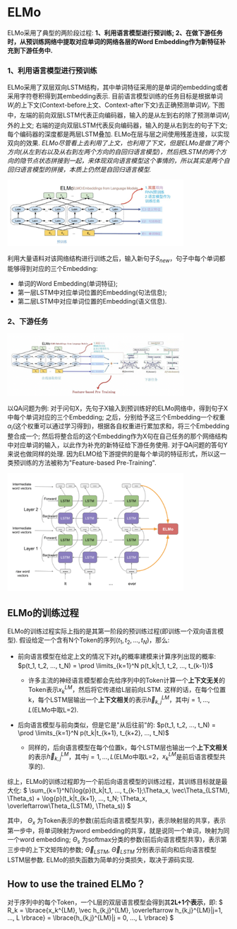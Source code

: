 # ELMo

ELMo采用了典型的两阶段过程: **1、利用语言模型进行预训练; 2、在做下游任务时，从预训练网络中提取对应单词的网络各层的Word Embedding作为新特征补充到下游任务中.**

### 1、利用语言模型进行预训练

ELMo采用了双层双向LSTM结构，其中单词特征采用的是单词的embedding或者采用字符卷积得到其embedding表示. 目前语言模型训练的任务目标是根据单词$W_i$的上下文(Context-before上文、Context-after下文)去正确预测单词$W_i$. 下图中，左端的前向双层LSTM代表正向编码器，输入的是从左到右的除了预测单词$W_i$外的上文; 右端的逆向双层LSTM代表反向编码器，输入的是从右到左的句子下文; 每个编码器的深度都是两层LSTM叠加. ELMo在层与层之间使用残差连接，以实现双向的效果. *ELMo尽管看上去利用了上文，也利用了下文，但是ELMo是做了两个方向(从左到右以及从右到左两个方向的自回归语言模型)，然后把LSTM的两个方向的隐节点状态拼接到一起，来体现双向语言模型这个事情的，所以其实是两个自回归语言模型的拼接，本质上仍然是自回归语言模型.*

<img src="https://github.com/ZhiweiZhang97/NLP/blob/main/image/ELMo1.jpeg" width="400"/>

利用大量语料对该网络结构进行训练之后，输入新句子$S_{new}$，句子中每个单词都能够得到对应的三个Embedding:
- 单词的Word Embedding(单词特征);
- 第一层LSTM中对应单词位置的Embedding(句法信息);
- 第二层LSTM中对应单词位置的Embedding(语义信息).

### 2、下游任务

<img src="https://github.com/ZhiweiZhang97/NLP/blob/main/image/ELMo2.png" width="400"/>

以QA问题为例: 对于问句X，先句子X输入到预训练好的ELMo网络中，得到句子X中每个单词对应的三个Embedding; 之后，分别给予这三个Embedding一个权重$\alpha_i$(这个权重可以通过学习得到)，根据各自权重进行累加求和，将三个Embedding整合成一个; 然后将整合后的这个Embedding作为X句在自己任务的那个网络结构中对应单词的输入，以此作为补充的新特征给下游任务使用. 对于QA问题的答句Y来说也做同样的处理. 因为ELMO给下游提供的是每个单词的特征形式，所以这一类预训练的方法被称为"Feature-based Pre-Training".

<img src="https://github.com/ZhiweiZhang97/NLP/blob/main/image/ELMo3.png" width="400"/>

## ELMo的训练过程

ELMo的训练过程实际上指的是其第一阶段的预训练过程(即训练一个双向语言模型). 假设给定一个含有N个Token的序列$(t_1, t_2, ..., t_N)$，那么:
- 前向语言模型在给定上文的情况下对$t_k$的概率建模来计算序列出现的概率: $p(t_1, t_2, ..., t_N) = \prod \limits_{k=1}^N p(t_k|t_1, t_2, ..., t_{k-1})$
    - 许多主流的神经语言模型都会先给序列中的Token计算一个**上下文无关**的Token表示$x_k^{LM}$，然后将它传递给L层前向LSTM. 这样的话，在每个位置k，每个LSTM层输出一个**上下文相关**的表示$\vec{h}_{k,j}^{LM}$，其中$j = 1, ..., L$(ELMo中取L=2).

- 后向语言模型与前向类似，但是它是"从后往前"的: $p(t_1, t_2, ..., t_N) = \prod \limits_{k=1}^N p(t_k|t_{k+1}, t_{k+2}, ..., t_N)$
    - 同样的，后向语言模型在每个位置k，每个LSTM层也输出一个**上下文相关**的表示$\overleftarrow{h}_{k,j}^{LM}$，其中$j = 1, ..., L$(ELMo中取L=2，$x_k^{LM}$是前后语言模型共享的).

综上，ELMo的训练过程即为一个前后向语言模型的训练过程，其训练目标就是最大化:
$
\sum_{k=1}^N(\log{p}(t_k|t_1, ..., t_{k-1};\Theta_x, \vec\Theta_{LSTM}, \Theta_s) + \log{p}(t_k|t_{k+1}, ..., t_N; \Theta_x, \overleftarrow\Theta_{LSTM}, \Theta_s))
$

其中， $\Theta_x$ 为Token表示的参数(前后向语言模型共享)，表示映射层的共享，表示第一步中，将单词映射为word embedding的共享，就是说同一个单词，映射为同一个word embedding; $\Theta_s$ 为softmax分类的参数(前后向语言模型共享)，表示第三步中的上下文矩阵的参数; $\vec\Theta_{LSTM}$, $\overleftarrow\Theta_{LSTM}$ 分别表示前向和后向语言模型LSTM层参数. ELMo的损失函数为简单的分类损失，取决于源码实现.

## How to use the trained ELMo？

对于序列中的每个Token，一个L层的双层语言模型会得到其**2L+1个表示**，即:
$
R_k = \lbrace{x_k^{LM}, \vec h_{k,j}^{LM}, \overleftarrow h_{k,j}^{LM}|j=1, ..., L \rbrace} = \lbrace{h_{k,j}^{LM}|j = 0, ..., L \rbrace}
$







